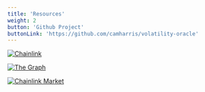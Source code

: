 ```yaml
---
title: 'Resources'
weight: 2
button: 'Github Project'
buttonLink: 'https://github.com/camharris/volatility-oracle'
---
```

[![Chainlink](/images/chainlink-logo.svg)](https://chain.link)

[![The Graph](/images/The-Graph-Logo-white.svg)](https://thegraph.com)

[![Chainlink Market](/images/chainlink-market-logo.png)](https://market.link)
